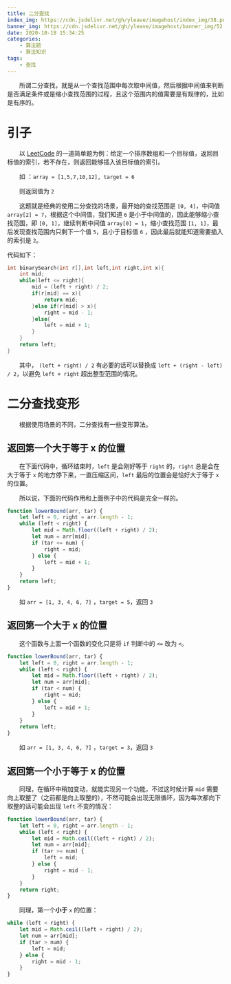```yaml
---
title: 二分查找
index_img: https://cdn.jsdelivr.net/gh/yleave/imagehost/index_img/38.png
banner_img: https://cdn.jsdelivr.net/gh/yleave/imagehost/banner_img/52.jpg
date: 2020-10-18 15:34:25
categories:
    - 算法题
    - 算法知识
tags:
    - 查找
---
```


&emsp;&emsp;所谓二分查找，就是从一个查找范围中每次取中间值，然后根据中间值来判断是否满足条件或是缩小查找范围的过程，且这个范围内的值需要是有规律的，比如是有序的。

# 引子

&emsp;&emsp;以 [LeetCode](https://leetcode-cn.com/problems/search-insert-position/) 的一道简单题为例：给定一个排序数组和一个目标值，返回目标值的索引，若不存在，则返回能够插入该目标值的索引。

&emsp;&emsp;如 ：`array = [1,5,7,10,12], target = 6`

&emsp;&emsp;则返回值为 `2`

&emsp;&emsp;这题就是经典的使用二分查找的场景，最开始的查找范围是 `[0, 4]`，中间值 `array[2] = 7`，根据这个中间值，我们知道 `6` 是小于中间值的，因此能够缩小查找范围，即 `[0, 1]`，继续判断中间值 `array[0] = 1`，缩小查找范围 `[1, 1]`，最后发现查找范围内只剩下一个值 `5`，且小于目标值 `6` ，因此最后就能知道需要插入的索引是 `2`。

代码如下：

```c
int binarySearch(int r[],int left,int right,int x){
    int mid;
    while(left <= right){
        mid = (left + right) / 2;
        if(r[mid] == x){
            return mid;
        }else if(r[mid] > x){
            right = mid - 1;
        }else{
            left = mid + 1;
        }
    }
    return left;
}
```

&emsp;&emsp;其中， `(left + right) / 2` 有必要的话可以替换成 `left + (right - left) / 2`，以避免 `left + right` 超出整型范围的情况。



# 二分查找变形

&emsp;&emsp;根据使用场景的不同，二分查找有一些变形算法。

## 返回第一个大于等于 x 的位置

&emsp;&emsp;在下面代码中，循环结束时，`left` 是会刚好等于 `right` 的，`right` 总是会在大于等于 `x` 的地方停下来，一直压缩区间，`left` 最后的位置会是恰好大于等于 `x` 的位置。

&emsp;&emsp;所以说，下面的代码作用和上面例子中的代码是完全一样的。

```js
function lowerBound(arr, tar) {
    let left = 0, right = arr.length - 1;
    while (left < right) {
        let mid = Math.floor((left + right) / 2);
        let num = arr[mid];
        if (tar <= num) {
            right = mid;
        } else {
            left = mid + 1;
        }
    }
    return left;
}
```

&emsp;&emsp;如 `arr = [1, 3, 4, 6, 7]` ，`target = 5`，返回 `3`

## 返回第一个大于 x 的位置

&emsp;&emsp;这个函数与上面一个函数的变化只是将 `if` 判断中的 `<=` 改为 `<`。

```js
function lowerBound(arr, tar) {
    let left = 0, right = arr.length - 1;
    while (left < right) {
        let mid = Math.floor((left + right) / 2);
        let num = arr[mid];
        if (tar < num) {
            right = mid;
        } else {
            left = mid + 1;
        }
    }
    return left;
}
```

&emsp;&emsp;如 `arr = [1, 3, 4, 6, 7]` ，`target = 3`，返回 `3`

## 返回第一个小于等于 x 的位置

&emsp;&emsp;同理，在循环中稍加变动，就能实现另一个功能，不过这时候计算 `mid` 需要向上取整了（之前都是向上取整的），不然可能会出现无限循环，因为每次都向下取整的话可能会出现 `left` 不变的情况：

```js
function lowerBound(arr, tar) {
    let left = 0, right = arr.length - 1;
    while (left < right) {
        let mid = Math.ceil((left + right) / 2);
        let num = arr[mid];
        if (tar >= num) {
            left = mid;
        } else {
            right = mid - 1;
        }
    }
	return right;
}
```

&emsp;&emsp;同理，第一个**小于** `x` 的位置：

```js
while (left < right) {
    let mid = Math.ceil((left + right) / 2);
    let num = arr[mid];
    if (tar > num) {
        left = mid;
    } else {
        right = mid - 1;
    }
}
```


